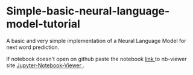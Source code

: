 # Simple-basic-neural-language-model-tutorial
A basic and very simple implementation of a Neural Language Model for next word prediction.

If notebook doesn't open on github paste the notebook <a href = "https://github.com/rishabkr/Simple-basic-neural-language-model-tutorial/blob/main/Neural%20Language%20Model%20Implementation.ipynb" > link </a>
to nb-viewer site <a href="https://nbviewer.jupyter.org/"> Jupyter-Notebook-Viewer </a>.
